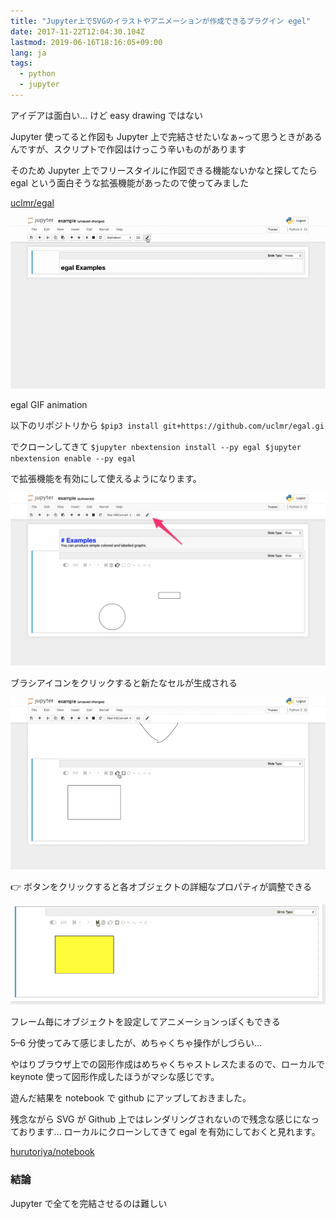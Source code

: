 ```yaml
---
title: "Jupyter上でSVGのイラストやアニメーションが作成できるプラグイン egel"
date: 2017-11-22T12:04:30.104Z
lastmod: 2019-06-16T18:16:05+09:00
lang: ja
tags:
  - python
  - jupyter
---
```


アイデアは面白い… けど easy drawing ではない

Jupyter 使ってると作図も Jupyter 上で完結させたいなぁ~って思うときがあるんですが、スクリプトで作図はけっこう辛いものがあります

そのため Jupyter 上でフリースタイルに作図できる機能ないかなと探してたら egal という面白そうな拡張機能があったので使ってみました

[uclmr/egal](https://github.com/uclmr/egal)

![image](/posts/2017-11-22/images/1.gif)

egal GIF animation

以下のリポジトリから
`$pip3 install git+https://github.com/uclmr/egal.gi`

でクローンしてきて
`$jupyter nbextension install --py egal $jupyter nbextension enable --py egal`

で拡張機能を有効にして使えるようになります。

![image](/posts/2017-11-22/images/2.png)

ブラシアイコンをクリックすると新たなセルが生成される

![image](/posts/2017-11-22/images/3.gif)

👉 ボタンをクリックすると各オブジェクトの詳細なプロパティが調整できる

![image](/posts/2017-11-22/images/4.gif)

フレーム毎にオブジェクトを設定してアニメーションっぽくもできる

5–6 分使ってみて感じましたが、めちゃくちゃ操作がしづらい…

やはりブラウザ上での図形作成はめちゃくちゃストレスたまるので、ローカルで keynote 使って図形作成したほうがマシな感じです。

遊んだ結果を notebook で github にアップしておきました。

残念ながら SVG が Github 上ではレンダリングされないので残念な感じになっております... ローカルにクローンしてきて egal を有効にしておくと見れます。

[hurutoriya/notebook](https://github.com/hurutoriya/notebook/blob/master/notebook/egal_example.ipynb)

### 結論

Jupyter で全てを完結させるのは難しい
